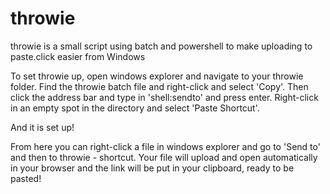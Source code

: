 # throwie
throwie is a small script using batch and powershell to make uploading to paste.click easier from Windows


To set throwie up, open windows explorer and navigate to your throwie folder.  Find the throwie batch file and right-click and select 'Copy'.  Then click the address bar and type in 'shell:sendto' and press enter.  Right-click in an empty spot in the directory and select 'Paste Shortcut'. 

And it is set up!

From here you can right-click a file in windows explorer and go to 'Send to' and then to throwie - shortcut.
Your file will upload and open automatically in your browser and the link will be put in your clipboard, ready to be pasted!
